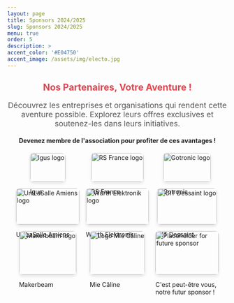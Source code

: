 ```yaml
---
layout: page
title: Sponsors 2024/2025
slug: Sponsors 2024/2025
menu: true
order: 5
description: >
accent_color: '#E04750'
accent_image: /assets/img/electo.jpg
---
```


<div style="text-align: center; margin-bottom: 20px;">
  <h2 style="color: #E04750;">Nos Partenaires, Votre Aventure !</h2>
  <p style="font-size: 1.1rem; color: #555;">Découvrez les entreprises et organisations qui rendent cette aventure possible. Explorez leurs offres exclusives et soutenez-les dans leurs initiatives.</p>
</div>

<div style="text-align: center"><strong>Devenez membre de l'association pour profiter de ces avantages !</strong></div> 

<!--ALL SPONSORS-->
<div class="container">
  <!-- Sponsor: Igus -->
  <div class="image-container">
    <a href="javascript:void(0);" onclick="openModal('modal-igus')">
      <img src="/assets/img/sponsors/IGUS.jpg" alt="Igus logo" class="sponsor-img">
    </a>
    <p>Igus</p>
  </div>

  <!-- Sponsor: RS -->
  <div class="image-container">
    <a href="javascript:void(0);" onclick="openModal('modal-rs')">
      <img src="/assets/img/sponsors/RS.png" alt="RS France logo" class="sponsor-img">
    </a>
    <p>RS France</p>
  </div>

  <!-- Sponsor: Gotronic -->
  <div class="image-container">
    <a href="javascript:void(0);" onclick="openModal('modal-gotronic')">
      <img src="/assets/img/sponsors/GOTRONIC.png" alt="Gotronic logo" class="sponsor-img">
    </a>
    <p>Gotronic</p>
  </div>

  <!-- Sponsor: UniLaSalle -->
  <div class="image-container">
    <a href="javascript:void(0);" onclick="openModal('modal-unilasalle')">
      <img src="/assets/img/sponsors/Unilasalle.png" alt="UniLaSalle Amiens logo" class="sponsor-img">
    </a>
    <p>UniLaSalle Amiens</p>
  </div>

  <!-- Sponsor: Würth Elektronik -->
  <div class="image-container">
    <a href="javascript:void(0);" onclick="openModal('modal-wurth')">
      <img src="/assets/img/sponsors/Wurth_Elek.png" alt="Würth Elektronik logo" class="sponsor-img">
    </a>
    <p>Würth Elektronik</p>
  </div>

  <!-- Sponsor: CIT Dessaint -->
  <div class="image-container">
    <a href="javascript:void(0);" onclick="openModal('modal-cit')">
      <img src="/assets/img/sponsors/citdessaint.jpg" alt="CIT Dessaint logo" class="sponsor-img">
    </a>
    <p>CIT Dessaint</p>
  </div>

  <!-- Sponsor: Makerbeam -->
  <div class="image-container">
    <a href="javascript:void(0);" onclick="openModal('modal-makerbeam')">
      <img src="/assets/img/sponsors/logo-makerbeam.png" alt="Makerbeam logo" class="sponsor-img">
    </a>
    <p>Makerbeam</p>
  </div>

<!-- Sponsor: Mie Câline -->
<div class="image-container">
  <a href="javascript:void(0);" onclick="openModal('modal-miecaline')">
    <img src="/assets/img/sponsors/LAMIECALINE_AMIENS.jpg" alt="Logo Mie Câline" class="sponsor-img">
  </a>
  <p>Mie Câline</p>
</div>


  <!-- Placeholder for Future Sponsor -->
  <div class="image-container">
    <a href="javascript:void(0);" onclick="openModal('modal-future')">
     <img src="/assets/img/sponsors/i-need-you.jpg" alt="Placeholder for future sponsor" class="sponsor-img i-need-you">
    </a>
    <p>C'est peut-être vous, notre futur sponsor !</p>
  </div>
</div>

<!-- ALL MODALS -->
<!--IGUS-->
<div id="modal-igus" class="modal">
  <div class="modal-content">
    <span class="close" onclick="closeModal('modal-igus')">&times;</span>
    <h2>Igus 
      <span class="year-bubble">2023</span>
      <span class="year-bubble">2024</span>
      <span class="year-bubble">2025</span>
    </h2>
    <p style="font-size: 14px; text-align: justify;">
      Igus est un fabricant et distributeur allemand de produits techniques en plastiques haute performance, incluant des paliers lisses en plastique, des composants robotiques, des produits imprimés en 3D et des roulements à billes.
    </p>
    <p><strong>Site web:</strong> <a href="https://www.igus.fr/" target="_blank">Visitez leur site</a></p>
    <p><strong>Instagram:</strong> <a href="https://www.instagram.com/igus_france/?utm_source=ig_web_button_share_sheet" target="_blank">Suivez-les</a></p>
    <p><strong>LinkedIn:</strong> <a href="https://www.linkedin.com/company/igus-france/" target="_blank">Rejoignez-les</a></p>
    <hr style="border: 1px solid #f2f2f2; margin: 5px 0;">
    <h2 style="margin-top: 3px;">Avantages proposés :</h2>
    <ul>
      <li style="font-size: 14px;">Possibilité de Stage de Fin d'Etude/Stage PFE</li>
      <li style="font-size: 14px;">Envoie de Produits (Echantillons)</li>
    </ul>
  </div>
</div>

<!--RS-->
<div id="modal-rs" class="modal">
  <div class="modal-content">
    <span class="close" onclick="closeModal('modal-rs')">&times;</span>
    <h2>RS Components
      <span class="year-bubble">2023</span>
      <span class="year-bubble">2024</span>
      <span class="year-bubble">2025</span>
    </h2>
    <p style="font-size: 14px; text-align: justify;">
      RS Components, devenu RS Group, est un distributeur mondial de composants électroniques, électriques et industriels. Fondée en 1937, l’entreprise propose une large gamme de produits pour l’ingénierie et la maintenance, avec un fort accent sur l’innovation et la durabilité.
    </p>
    <p><strong>Site web:</strong> <a href="https://fr.rs-online.com/web/" target="_blank">Visitez leur site</a></p>
    <p><strong>Instagram:</strong> <a href="https://www.instagram.com/wearersgroup/" target="_blank">Suivez-les</a></p>
    <p><strong>LinkedIn:</strong> <a href="https://www.linkedin.com/company/rs-france/" target="_blank">Rejoignez-les</a></p>
    <hr style="border: 1px solid #f2f2f2; margin: 5px 0;">
    <h2 style="margin-top: 3px;">Avantages proposés :</h2>
    <ul>
      <li style="font-size: 14px;">Envoie de Produits</li>
    </ul>
  </div>
</div>

<!--Gotronic-->
<div id="modal-gotronic" class="modal">
  <div class="modal-content">
    <span class="close" onclick="closeModal('modal-gotronic')">&times;</span>
    <h2>Gotronic
      <span class="year-bubble">2023</span>
      <span class="year-bubble">2024</span>
      <span class="year-bubble">2025</span>
    </h2>
    <p style="font-size: 14px; text-align: justify;">
      Gotronic est un distributeur français spécialisé en électronique et robotique. Il propose une large gamme de composants, kits et équipements pour les amateurs, les étudiants et les professionnels, avec un focus sur l’éducation et les projets DIY.
    </p>
    <p><strong>Site web:</strong> <a href="https://www.gotronic.fr/" target="_blank">Visitez leur site</a></p>
    <p><strong>Instagram:</strong> <a href="https://www.instagram.com/wearersgroup/" target="_blank">Suivez-les</a></p>
    <p><strong>LinkedIn:</strong> <a href="https://www.linkedin.com/company/rs-france/" target="_blank">Rejoignez-les</a></p>
    <hr style="border: 1px solid #f2f2f2; margin: 5px 0;">
  </div>
</div>

<!--Unilasalle Amiens-->
<div id="modal-unilasalle" class="modal">
  <div class="modal-content">
    <span class="close" onclick="closeModal('modal-unilasalle')">&times;</span>
    <h2>Unilasalle Amiens
      <span class="year-bubble">2023</span>
      <span class="year-bubble">2024</span>
      <span class="year-bubble">2025</span>
    </h2>
    <p style="font-size: 14px; text-align: justify;">
      UniLaSalle Amiens, anciennement ESIEE-Amiens, est une école d’ingénieurs axée sur l’énergie, le numérique et l’industrie 4.0. Elle propose des formations innovantes en automatisation, bâtiments intelligents et objets connectés.
    </p>
    <p><strong>Site web:</strong> <a href="https://www.unilasalle-amiens.fr/" target="_blank">Visitez leur site</a></p>
    <p><strong>Instagram:</strong> <a href="https://www.instagram.com/unilasalle.amiens?utm_source=ig_web_button_share_sheet&igsh=ZDNlZDc0MzIxNw==" target="_blank">Suivez-les</a></p>
    <p><strong>LinkedIn:</strong> <a href="https://www.linkedin.com/school/unilasalle-amiens/posts/?feedView=all" target="_blank">Rejoignez-les</a></p>
    <hr style="border: 1px solid #f2f2f2; margin: 5px 0;">
  </div>
</div>

<!--Wurth Electronic-->
<div id="modal-wurth" class="modal">
  <div class="modal-content">
    <span class="close" onclick="closeModal('modal-wurth')">&times;</span>
    <h2>Würth Electronic
      <span class="year-bubble">2023</span>
      <span class="year-bubble">2024</span>
      <span class="year-bubble">2025</span>
    </h2>
    <p style="font-size: 14px; text-align: justify;">
      Würth Elektronik est un fabricant de composants électroniques et électromécaniques, reconnu pour ses inductances, connecteurs et solutions d'alimentation. L'entreprise offre des produits en stock avec un service client global et un soutien local efficace.
    </p>
    <p><strong>Site web:</strong> <a href="https://www.we-online.com/en/special/country/france" target="_blank">Visitez leur site</a></p>
    <p><strong>Youtube :</strong> <a href="https://www.youtube.com/playlist?list=PLZJdRX1BvL0wxOIvDZkidxQUCilb2a0Qf" target="_blank">Suivez-les</a></p>
    <p><strong>LinkedIn:</strong> <a href="https://www.linkedin.com/company/wuerth-elektronik-france/" target="_blank">Rejoignez-les</a></p>
    <hr style="border: 1px solid #f2f2f2; margin: 5px 0;">
        <h2 style="margin-top: 3px;">Avantages proposés :</h2>
    <ul>
      <li style="font-size: 14px;">Séminaires</li>
      <li style="font-size: 14px;">Envoie de Produits</li>
    </ul>
  </div>
</div>

<!--CIT Dessaint-->
<div id="modal-cit" class="modal">
  <div class="modal-content">
    <span class="close" onclick="closeModal('modal-cit')">&times;</span>
    <h2>CIT Dessaint
      <span class="year-bubble">2023</span>
      <span class="year-bubble">2024</span>
      <span class="year-bubble">2025</span>
    </h2>
    <p style="font-size: 14px; text-align: justify;">
      CIT Dessaint, basé à Amiens, est un expert en impression et confection textile, labellisé « Origine France Garantie ». L’entreprise se distingue par la sublimation textile et la production de vêtements sportifs, ainsi que d’étoffes pour la haute couture et le spectacle.
    </p>
    <p><strong>Site web:</strong> <a href="https://citdessaint.com/" target="_blank">Visitez leur site</a></p>
    <p><strong>Instagram :</strong> <a href="https://www.instagram.com/citdessaint/" target="_blank">Suivez-les</a></p>
    <p><strong>LinkedIn:</strong> <a href="https://www.linkedin.com/company/cit-dessaint/?originalSubdomain=fr" target="_blank">Rejoignez-les</a></p>
    <hr style="border: 1px solid #f2f2f2; margin: 5px 0;">
  </div>
</div>

<!--Makerbeam-->
<div id="modal-makerbeam" class="modal">
  <div class="modal-content">
    <span class="close" onclick="closeModal('modal-makerbeam')">&times;</span>
    <h2>Makerbeam
      <span class="year-bubble">2023</span>
      <span class="year-bubble">2024</span>
      <span class="year-bubble">2025</span>
    </h2>
    <p style="font-size: 14px; text-align: justify;">
     MakerBeam propose des systèmes de construction modulaires en aluminium, idéaux pour le prototypage, la robotique et les projets électroniques, offrant durabilité et facilité d'assemblage​
    </p>
    <p><strong>Site web:</strong> <a href="https://www.makerbeam.com/" target="_blank">Visitez leur site</a></p>
    <p><strong>Instagram :</strong> <a href="https://www.instagram.com/makerbeam?utm_source=ig_web_button_share_sheet&igsh=ZDNlZDc0MzIxNw==" target="_blank">Suivez-les</a></p>
    <p><strong>LinkedIn:</strong> <a href="https://www.linkedin.com/company/makerbeam/" target="_blank">Rejoignez-les</a></p>
    <hr style="border: 1px solid #f2f2f2; margin: 5px 0;">
  </div>
</div>

<!--mie caline -->
<div id="modal-miecaline" class="modal">
  <div class="modal-content">
    <span class="close" onclick="closeModal('modal-miecaline')">&times;</span>
    <h2>Mie Câline
      <span class="year-bubble">2024</span>
      <span class="year-bubble">2025</span>
    </h2>
    <p style="font-size: 14px; text-align: justify;">
      La Mie Câline est une chaîne de boulangeries et sandwicheries française connue pour ses produits frais et ses offres gourmandes. Située à Amiens, elle soutient des initiatives locales et participe à l’accompagnement des étudiants et des associations.
    </p>
    <p><strong>Site web:</strong> <a href="https://www.lamiecaline.com/" target="_blank">Visitez leur site</a></p>
    <p><strong>Instagram:</strong> <a href="https://www.instagram.com/lamiecaline/" target="_blank">Suivez-les</a></p>
    <p><strong>LinkedIn:</strong> <a href="https://www.linkedin.com/company/la-mie-caline/" target="_blank">Rejoignez les</a></p>
    <hr style="border: 1px solid #f2f2f2; margin: 5px 0;">
  </div>
</div>

<!-- Invitation pour de nouveaux sponsors -->
<div id="modal-future" class="modal">
  <div class="modal-content">
    <span class="close" onclick="closeModal('modal-future')">&times;</span>
    <h3>Rejoignez-nous en tant que sponsor !</h3>
    <p style="font-size: 14px; text-align: justify;">
      Devenez partenaire d’un projet innovant et touchez une audience passionnée par la technologie, le prototypage et l'innovation. Ensemble, nous pouvons construire des solutions impactantes pour demain.
    </p>
    <p><strong>Pourquoi devenir sponsor ?</strong></p>
    <ul style="font-size: 14px; text-align: justify; padding-left: 20px;">
      <li>Visibilité auprès d'une communauté active et engagée.</li>
      <li>Opportunités de collaborations technologiques.</li>
      <li>Renforcement de votre image en soutenant des projets éducatifs et innovants.</li>
    </ul>
    <p style="font-size: 14px; text-align: justify;">
      Intéressé ? Contactez-nous via notre <a href="mailto:unimakers.amiens@asso.unilasalle.fr" target="_blank">adresse email</a> ou suivez-nous sur nos réseaux sociaux pour plus d’informations.
    </p>
    </div>
  </div>


<!-- Modal CSS & Transition -->
<style>
.year-bubble {
  background-color: #E04750; 
  color: white;
  border-radius: 12px;
  padding: 4px 8px;
  font-size: 12px; 
  font-weight: bold;
  margin-left: 10px; 
  vertical-align: middle;
  box-shadow: 0 2px 4px rgba(0, 0, 0, 0.1); 
  text-align: center; 
}

.year-bubble:hover {
  background-color: #c7373b;
}

.container {
  display: grid;
  grid-template-columns: repeat(3, 1fr);  
  gap: 15px;
  padding: 20px;
  justify-items: center;
}

.image-container img {
  width: 100%;
  height: auto;
  object-fit: contain; 
}

.i-need-you {
  object-fit: contain; 
  max-width: 100%; 
  max-height: 200px; 
}

.image-container:hover {
  transform: scale(1.05);
}

.sponsor-img {
  width: 100%;
  height: auto;
  border-radius: 8px;
  box-shadow: 0 4px 6px rgba(0, 0, 0, 0.1);
  transition: transform 0.3s ease;
}

.sponsor-img:hover {
  transform: scale(1.1);
}

.modal {
  display: none;
  position: fixed;
  top: 0;
  left: 0;
  width: 100%;
  height: 100%;
  background-color: rgba(20, 0, 0, 0.6);
  z-index: 1000;
  justify-content: center;
  align-items: center;
  animation: fadeIn 0.3s ease-in-out;
}

.modal-content {
  background-color: white;
  padding: 30px;
  border-radius: 8px;
  max-width: 500px;
  width: 90%;
  box-shadow: 0 4px 6px rgba(0, 0, 0, 0.2);
  position: relative;
  animation: zoomIn 0.3s ease-in-out;
}

.close {
  font-size: 28px;
  font-weight: bold;
  position: absolute;
  top: 10px;
  right: 20px;
  color: #aaa;
}

.close:hover, .close:focus {
  color: black;
  cursor: pointer;
}

@keyframes fadeIn {
  from { opacity: 0; }
  to { opacity: 1; }
}

@keyframes zoomIn {
  from { transform: scale(0.7); }
  to { transform: scale(1); }
}

@media (max-width: 768px) {
  .container {
    grid-template-columns: 1fr; 
  }
}

.no-scroll {
  overflow: hidden;
  height: 100%;
}
</style>

<script>
function openModal(modalId) {
  document.getElementById(modalId).style.display = 'flex';
  document.body.classList.add('no-scroll');
}

function closeModal(modalId) {
  document.getElementById(modalId).style.display = 'none';
  document.body.classList.remove('no-scroll');
}
</script>